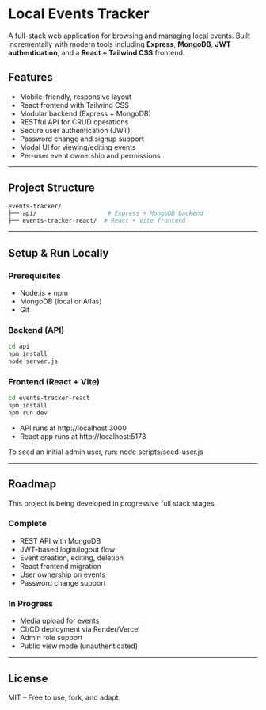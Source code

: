 # Local Events Tracker

A full-stack web application for browsing and managing local events. Built incrementally with modern tools including **Express**, **MongoDB**, **JWT authentication**, and a **React + Tailwind CSS** frontend.


## Features

- Mobile-friendly, responsive layout
- React frontend with Tailwind CSS
- Modular backend (Express + MongoDB)
- RESTful API for CRUD operations
- Secure user authentication (JWT)
- Password change and signup support
- Modal UI for viewing/editing events
- Per-user event ownership and permissions
---

## Project Structure

```bash
events-tracker/
├── api/                    # Express + MongoDB backend
├── events-tracker-react/  # React + Vite frontend
```

---

## Setup & Run Locally

### Prerequisites
- Node.js + npm
- MongoDB (local or Atlas)
- Git

### Backend (API)
```bash
cd api
npm install
node server.js
```

### Frontend (React + Vite)
```bash
cd events-tracker-react
npm install
npm run dev
```

- API runs at http://localhost:3000
- React app runs at http://localhost:5173

To seed an initial admin user, run: node scripts/seed-user.js

---

## Roadmap

This project is being developed in progressive full stack stages.

### Complete
- REST API with MongoDB
- JWT-based login/logout flow
- Event creation, editing, deletion
- React frontend migration
- User ownership on events
- Password change support

### In Progress
- Media upload for events
- CI/CD deployment via Render/Vercel
- Admin role support
- Public view mode (unauthenticated)

---

## License
MIT – Free to use, fork, and adapt.


